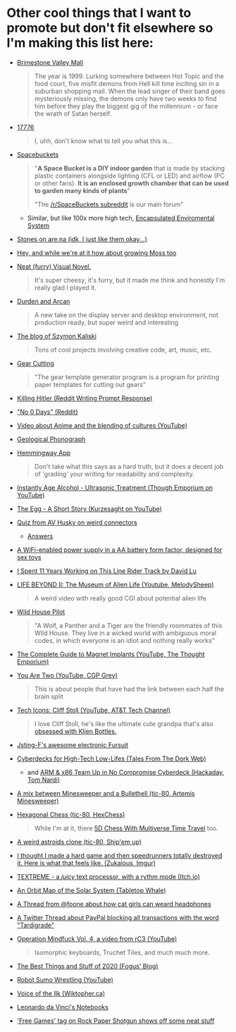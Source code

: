 # Other cool things that I want to promote but don't fit elsewhere so I'm making this list here:

* [Brimestone Valley Mall](https://podcastaddict.com/podcast/2486564)

  > The year is 1999. Lurking somewhere between Hot Topic and the food court, five misfit demons from Hell kill time inciting sin in a suburban shopping mall. When the lead singer of their band goes mysteriously missing, the demons only have two weeks to find him before they play the biggest gig of the millennium - or face the wrath of Satan herself.

* [17776](https://www.sbnation.com/a/17776-football)

  > I, uhh, don't know what to tell you what this is...
  
* [Spacebuckets](https://spacebuckets.com/gallery/)

  > "**A Space Bucket is a DIY indoor garden** that is made by stacking plastic containers alongside lighting (CFL or LED) and airflow (PC or other fans). **It is an enclosed growth chamber that can be used to garden many kinds of plants**"
  >
  > "The [/r/SpaceBuckets subreddit](https://www.reddit.com/r/SpaceBuckets) is our main forum"
  
  * Similar, but like 100x more high tech, [Encapsulated Enviromental System](https://azumamakoto.com/3705/)
  
* [Stones on are.na (idk, I just like them okay...)](https://www.are.na/martin-murphy/stones)

* [Hey, and while we're at it how about growing Moss too](http://ifyoulived.org/moss.html)

* [Neat (furry) Visual Novel.](https://play.google.com/store/apps/details?id=klace.majorminor.androidmv&hl=en_US)

  > It's super cheesy, it's furry, but it made me think and honestly I'm really glad I played it.

* [Durden and Arcan](http://durden.arcan-fe.com/)

  > A new take on the display server and desktop environment, not production ready, but super weird and interesting

* [The blog of Szymon Kaliski](https://szymonkaliski.com)

  > Tons of cool projects involving creative code, art, music, etc.

* [Gear Cutting](https://woodgears.ca/gear_cutting/index.html)

  > "The gear template generator program is a program for printing paper templates for cutting out gears"
  
* [Killing Hitler (Reddit Writing Prompt Response)](https://www.reddit.com/r/WritingPrompts/comments/46qkd4/wpkilling_hitler_has_become_a_sport_amongst_time/d074op9?utm_source=share&utm_medium=web2x)

* ["No 0 Days" (Reddit)](https://www.reddit.com/r/getdisciplined/comments/1q96b5/i_just_dont_care_about_myself/cdah4af/?utm_source=share&utm_medium=web2x)

* [Video about Anime and the blending of cultures (YouTube)](https://www.youtube.com/watch?v=kX8_-uHgFew&ab_channel=TheCartoonCipher)

* [Geological Phonograph](https://azlen.me/blog/geological_phonograph/)

* [Hemmingway App](http://www.hemingwayapp.com)

  > Don't take what this says as a hard truth, but it does a decent job of 'grading' your writing for readability and complexity.
  
* [Instantly Age Alcohol - Ultrasonic Treatment (Though Emporium on YouTube)](https://www.youtube.com/watch?v=YlQT4ptwLKs)

* [The Egg - A Short Story (Kurzesaght on YouTube)](https://www.youtube.com/watch?v=h6fcK_fRYaI)

* [Quiz from AV Husky on weird connectors](https://t.co/V5tsc7CJlD?amp=1)

  * [Answers](https://docs.google.com/document/d/1czu143pnaL7EBAKtcgpAtIpiUtQyGYRQ3DDX3nXuVhQ/edit)

* [A WiFi-enabled power supply in a AA battery form factor, designed for sex toys](https://github.com/heyspacebuck/double-oh)

* [I Spent 11 Years Working on This Line Rider Track by David Lu](https://delu.medium.com/i-spent-11-years-working-on-this-line-rider-track-96742fc0b709)

* [LIFE BEYOND II: The Museum of Alien Life (Youtube, MelodySheep)](https://www.youtube.com/watch?v=ThDYazipjSI)

  > A weird video with really good CGI about potential alien life
  
* [Wild House Pilot](https://www.youtube.com/watch?v=fU4I79HubyM)

  > "A Wolf, a Panther and a Tiger are the friendly roommates of this Wild House. They live in a wicked world with ambiguous moral codes, in which everyone is an idiot and nothing really works"

* [The Complete Guide to Magnet Implants (YouTube, The Thought Emporium)](https://www.youtube.com/watch?v=3aVwvJn7vpo)

* [You Are Two (YouTube, CGP Grey)](https://www.youtube.com/watch?v=wfYbgdo8e-8)

  > This is about people that have had the link between each half the brain split

* [Tech Icons: Cliff Stoll (YouTube, AT&T Tech Channel)](https://www.youtube.com/watch?v=Qt0844ViQDI)

  > I love Cliff Stoll, he's like the ultimate cute grandpa that's also [obsessed with Klien Bottles.](https://www.youtube.com/watch?v=-k3mVnRlQLU&ab_channel=Numberphile)

* [Jsting-F's awesome electronic Fursuit](https://www.youtube.com/watch?v=gGOFU62wVco)

* [Cyberdecks for High-Tech Low-Lifes (Tales From The Dork Web)](https://thedorkweb.substack.com/p/tales-from-the-dork-web-9)

  * and [ARM & x86 Team Up in No Compromise Cyberdeck (Hackaday, Tom Nardi)](https://hackaday.com/2020/12/05/arm-and-x86-team-up-in-no-compromise-cyberdeck/)
  
* [A mix between Minesweeper and a Bullethell (tic-80, Artemis Minesweeper)](https://swamp-kun.itch.io/artemis-minesweeper)

* [Hexagonal Chess (tic-80, HexChess)](https://tic80.com/play?cart=1496)

  > While I'm at it, there [5D Chess With Multiverse Time Travel](https://store.steampowered.com/app/1349230/5D_Chess_With_Multiverse_Time_Travel/) too.

* [A weird astroids clone (tic-80, Ship'em up)](https://tic80.com/play?cart=1495) 

* [I thought I made a hard game and then speedrunners totally destroyed it. Here is what that feels like. (Zukalous, Imgur)](https://imgur.com/t/speedrunning/zDoWihd)

* [TEXTREME - a *juicy* text processor, with a rythm mode (Itch.io)](https://ash-k.itch.io/textreme)

* [An Orbit Map of the Solar System (Tabletop Whale)](http://tabletopwhale.com/2019/06/10/the-solar-system.html)

* [A Thread from @foone about how cat girls can weard headphones](https://twitter.com/Foone/status/1338302831950921729)

* [A Twitter Thread about PayPal blocking all transactions with the word "Tardigrade"](https://twitter.com/ArchieMcPhee/status/1304434532293046272)

* [Operation Mindfuck Vol. 4, a video from rC3 (YouTube)](https://www.youtube.com/watch?v=ywYBT0xM7so)

  > Isomorphic keyboards, Truchet Tiles, and much much more.
  
* [The Best Things and Stuff of 2020 (Fogus' Blog)](http://blog.fogus.me/2020/12/31/the-best-things-and-stuff-of-2020/)
  
* [Robot Sumo Wrestling (YouTube)](https://www.youtube.com/watch?v=QCqxOzKNFks&list=FLFMnqfaTa1se1LfbCB3peJQ&index=6)
  
* [Voice of the Ilk (Wiktopher.ca)](https://wiktopher.ca/site/chapter_01.html)
  
* [Leonardo da Vinci's Notebooks](https://www.vam.ac.uk/articles/leonardo-da-vincis-notebooks)
  
* ['Free Games' tag on Rock Paper Shotgun shows off some neat stuff](https://www.rockpapershotgun.com/tag/free-games/)
  
  

<p hidden>uwu, are you looking at my source https://www.youtube.com/watch?v=o9l4EiYFZjg</p>

